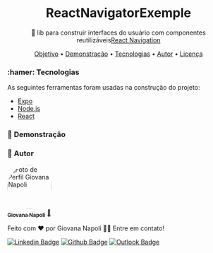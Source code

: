 <h1 align="center">
     ReactNavigatorExemple
</h1>
<p align="center">🚀 lib para construir interfaces do usuário com componentes reutilizáveis<a href="https://reactnavigation.org/docs/getting-started">React Navigation</a></p>

<p align="center">
 <a href="#computer-sobre">Objetivo</a> •
 <a href="#movie_camera-demonstração">Demonstração</a> •
 <a href="#hammer-tecnologias">Tecnologias</a> •
 <a href="#girl-autor">Autor</a> •
 <a href="#page_facing_up-licença">Licença</a>
</p>

###  :hamer: **Tecnologias**

As seguintes ferramentas foram usadas na construção do projeto:

- [Expo](https://expo.io/)
- [Node.js](https://nodejs.org/en/)
- [React](https://pt-br.reactjs.org/)

###  :movie_camera: **Demonstração**

###  :girl: **Autor**
<a href="https://github.com/GiovanaNapoli">
 <img style="border-radius: 50%;" src="https://avatars2.githubusercontent.com/u/32879408?s=400&u=73c7032e45a8f93050471d12fc5d5bd8e8797251&v=4" width="100px;" alt="Foto de Perfil Giovana Napoli"/>
 <br />
 <sub><b>Giovana Napoli</b></sub></a> <a href="https://github.com/GiovanaNapoli" title="Rafael Fachinelli">💼</a>


Feito com ❤️ por Giovana Napoli 👋🏽 Entre em contato!

[![Linkedin Badge](https://img.shields.io/badge/-giovananapoli-blue?style=flatstyle=flat-square&logo=Linkedin&logoColor=white&link=https://www.linkedin.com/in/giovana-aparecida-napoli-da-silva/)](https://www.linkedin.com/in/giovana-aparecida-napoli-da-silva/)
[![Github Badge](https://img.shields.io/badge/-giovananapoli-000?style=flat-square&logo=Github&logoColor=white&link=https://github.com/GiovanaNapoli)](https://github.com/GiovanaNapoli)
[![Outlook Badge](https://img.shields.io/badge/-outlook-0078d4?style=flat-square&logo=microsoft-outlook&logoColor=white&link=mailto:giovana.ap.napoli@outlook.com)](mailto:giovana.ap.napoli@outlook.com)
 
